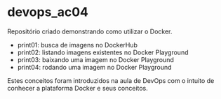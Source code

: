 # devops_ac04

Repositório criado demonstrando como utilizar o Docker.

- print01: busca de imagens no DockerHub
- print02: listando imagens existentes no Docker Playground
- print03: baixando uma imagem no Docker Playground
- print04: rodando uma imagem no Docker Playground

Estes conceitos foram introduzidos na aula de DevOps com o intuito de conhecer a plataforma Docker e seus conceitos.
